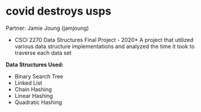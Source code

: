 # covid destroys usps
Partner: Jamie Joung (jamjoung)
* CSCI 2270 Data Structures Final Project - 2020*
A project that utilized various data structure implementations and analyzed the time it took to traverse each data set

**Data Structures Used:**
- Binary Search Tree
- Linked List
- Chain Hashing
- Linear Hashing
- Quadratic Hashing
